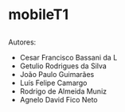 # mobileT1
##

Autores:
- Cesar Francisco Bassani da L
- Getulio Rodrigues da Silva
- João Paulo Guimarães
- Luís Felipe Camargo
- Rodrigo de Almeida Muniz
- Agnelo David Fico Neto